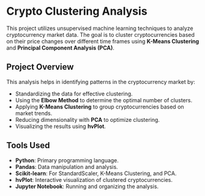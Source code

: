 # Crypto Clustering Analysis

This project utilizes unsupervised machine learning techniques to analyze cryptocurrency market data. The goal is to cluster cryptocurrencies based on their price changes over different time frames using **K-Means Clustering** and **Principal Component Analysis (PCA)**.

## Project Overview

This analysis helps in identifying patterns in the cryptocurrency market by:
- Standardizing the data for effective clustering.
- Using the **Elbow Method** to determine the optimal number of clusters.
- Applying **K-Means Clustering** to group cryptocurrencies based on market trends.
- Reducing dimensionality with **PCA** to optimize clustering.
- Visualizing the results using **hvPlot**.

## Tools Used

- **Python**: Primary programming language.
- **Pandas**: Data manipulation and analysis.
- **Scikit-learn**: For StandardScaler, K-Means Clustering, and PCA.
- **hvPlot**: Interactive visualization of clustered cryptocurrencies.
- **Jupyter Notebook**: Running and organizing the analysis.
